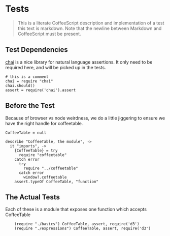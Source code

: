 # Tests
> This is a literate CoffeeScript description and implementation of a test
> this text is markdown. Note that the newline between Markdown and CoffeeScript
> must be present.

## Test Dependencies
[chai](http://chaijs.com/) is a nice library for natural language assertions.
It only need to be required here, and will be picked up in the tests.

    # this is a comment
    chai = require "chai"
    chai.should()
    assert = require('chai').assert

## Before the Test
Because of browser vs node weirdness, we do a little jiggering to ensure we have
the right handle for coffeetable.

    CoffeeTable = null

    describe "CoffeeTable, the module", ->
      it "imports", ->
        {CoffeeTable} = try
          require "coffeetable"
        catch error
          try
            require "../coffeetable"
          catch error
            window?.coffeetable
        assert.typeOf CoffeeTable, "function"

## The Actual Tests
Each of these is a module that exposes one function which accepts CoffeeTable

        (require "./basics") CoffeeTable, assert, require('d3')
        (require "./expressions") CoffeeTable, assert, require('d3')
